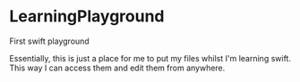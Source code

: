 # LearningPlayground
First swift playground


Essentially, this is just a place for me to put my files whilst I'm learning swift. This way I can access them and edit them from anywhere.
